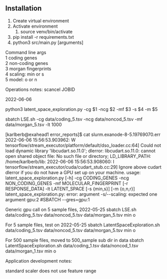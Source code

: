 ## Installation

1. Create virtual environment
2. Activate environment
   1. source venv/bin/activate
3. pip install -r requirements.txt
4. python3 src/main.py [arguments]

Command line args  
1  coding genes  
2  non-coding genes  
3  morgan fingerprints  
4  scaling: min or s  
5  model: o or n   

Operations notes:
scancel JOBID

2022-06-06

python3 latent_space_exploration.py -cg $1 -ncg $2 -mf $3 -s $4 -m $5

sbatch LSE.sh -cg data/coding_5.tsv -ncg data/noncod_5.tsv -mf data/morgan_5.tsv -lt 1000

[karlberb@exahead1 error_reports]$ cat slurm.exanode-8-5.19769070.err
2022-06-06 15:56:53.903962: W tensorflow/stream_executor/platform/default/dso_loader.cc:64] Could not load dynamic library 'libcudart.so.11.0'; dlerror: libcudart.so.11.0: cannot open shared object file: No such file or directory; LD_LIBRARY_PATH: /home/karlberb/lib:
2022-06-06 15:56:53.908060: I tensorflow/stream_executor/cuda/cudart_stub.cc:29] Ignore above cudart dlerror if you do not have a GPU set up on your machine.
usage: latent_space_exploration.py [-h] -cg CODING_GENES -ncg NON_CODING_GENES
                                   -mf MOLECULAR_FINGERPRINT
                                   [-r RESPONSE_DATA] -lt LATENT_SPACE
                                   [-s {min,s}] [-m {o,n,r}]
latent_space_exploration.py: error: argument -s/--scaling: expected one argument
gpu:2
#SBATCH --gres=gpu:1

Generic gpu call on 5 sample files, 2022-05-25
sbatch LSE.sh data/coding_5.tsv data/noncod_5.tsv data/morgan_5.tsv min o

For 5 sample files, test on 2022-05-25
sbatch LatentSpaceExploration.sh data/coding_5.tsv data/noncod_5.tsv data/morgan_5.tsv min o

For 500 sample files, moved to 500_sample sub dir in data
sbatch LatentSpaceExploration.sh data/coding_1.tsv data/noncod_1.tsv data/morgan_1.tsv min o

Application development notes:

standard scaler does not use feature range

